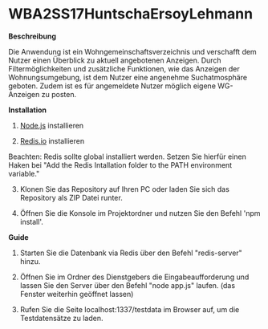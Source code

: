 # WBA2SS17HuntschaErsoyLehmann

**Beschreibung**

Die Anwendung ist ein Wohngemeinschaftsverzeichnis und verschafft dem Nutzer einen Überblick zu aktuell angebotenen Anzeigen. Durch Filtermöglichkeiten und zusätzliche Funktionen, wie das Anzeigen der Wohnungsumgebung, ist dem Nutzer eine angenehme Suchatmosphäre geboten. Zudem ist es für angemeldete Nutzer möglich eigene WG-Anzeigen zu posten.

**Installation**

1. [Node.js](https://nodejs.org) installieren

2. [Redis.io](https://redis.io) installieren

Beachten: Redis sollte global installiert werden. Setzen Sie hierfür einen Haken bei "Add the Redis Intallation folder to the PATH environment variable."

3. Klonen Sie das Repository auf Ihren PC oder laden Sie sich das Repository als ZIP Datei runter.

4. Öffnen Sie die Konsole im Projektordner und nutzen Sie den Befehl 'npm install'.

**Guide**

1. Starten Sie die Datenbank via Redis über den Befehl "redis-server" hinzu.

2. Öffnen Sie im Ordner des Dienstgebers die Eingabeaufforderung und lassen Sie den Server über den Befehl "node app.js" laufen. (das Fenster weiterhin geöffnet lassen)

3. Rufen Sie die Seite localhost:1337/testdata im Browser auf, um die Testdatensätze zu laden.
